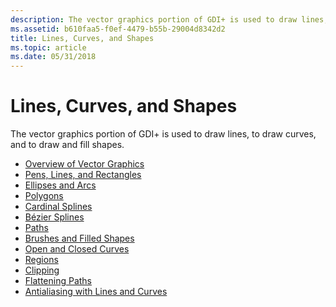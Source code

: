 ```yaml
---
description: The vector graphics portion of GDI+ is used to draw lines, to draw curves, and to draw and fill shapes.
ms.assetid: b610faa5-f0ef-4479-b55b-29004d8342d2
title: Lines, Curves, and Shapes
ms.topic: article
ms.date: 05/31/2018
---
```


# Lines, Curves, and Shapes

The vector graphics portion of GDI+ is used to draw lines, to draw curves, and to draw and fill shapes.

-   [Overview of Vector Graphics](-gdiplus-overview-of-vector-graphics-about.md)
-   [Pens, Lines, and Rectangles](-gdiplus-pens-lines-and-rectangles-about.md)
-   [Ellipses and Arcs](-gdiplus-ellipses-and-arcs-about.md)
-   [Polygons](-gdiplus-polygons-about.md)
-   [Cardinal Splines](-gdiplus-cardinal-splines-about.md)
-   [Bézier Splines](-gdiplus-bezier-splines-about.md)
-   [Paths](-gdiplus-paths-about.md)
-   [Brushes and Filled Shapes](-gdiplus-brushes-and-filled-shapes-about.md)
-   [Open and Closed Curves](-gdiplus-open-and-closed-curves-about.md)
-   [Regions](-gdiplus-regions-about.md)
-   [Clipping](-gdiplus-clipping-about.md)
-   [Flattening Paths](-gdiplus-flattening-paths-about.md)
-   [Antialiasing with Lines and Curves](-gdiplus-antialiasing-with-lines-and-curves-about.md)

 

 



